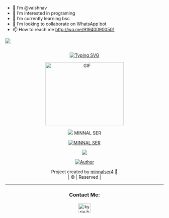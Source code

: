 - 👋 I’m @vaishnav
- 👀 I’m interested in programing
- 🌱 I’m currently learning bsc 
- 💞️ I’m looking to collaborate on WhatsApp bot
- 📫 How to reach me http://wa.me/919400900501

<a><img src='https://i.imgur.com/LyHic3i.gif'/></a>
## <!-- Typing SVG -->
<p align="center">
    <a href="https://git.io/J0hKr">
        <img
        src="https://readme-typing-svg.herokuapp.com?size=30&width=800&lines=hello+guys+Welcome+To+minnal+ser+Repo."
            alt="Typing SVG"
        />
    </a>
</p>
<div align="center">
  <p align="center">
<img src="https://i.imgur.com/VYfZfUK.mp4" alt="GIF" width="250" height="200"/>
</p>
<a><img src='https://i.imgur.com/LyHic3i.gif'/></a>
MINNAL SER
 <p align="center">
<a href="#"><img title="MINNAL SER" src="https://i.imgur.com/cdEC5PS.jpeg"></a>
</p>
<a><img src='https://i.imgur.com/LyHic3i.gif'/></a>
  <p align="center">
<a href="https://github.com/minnalser4"><img title="Author" src="https://img.shields.io/badge/Author-minnal-ser/pikachu?color=blue&style=for-the-badge&logo=whatsapp"></a>
</p>
</div>
<p align="center">
Project created by <a href="https://github.com/minnalser4">minnalser4</a> 🍁
    <br>
       | © |
        Reserved |
    <br> 
</p>

----

<h3 align="center">Contact Me:</h3>
<p align="center">
<a href="https://instagram.com/minnal_44?utm_medium=copy_link" target="blank"><img align="center" src="https://cdn.jsdelivr.net/npm/simple-icons@3.0.1/icons/instagram.svg" alt="kyrie.baran" height="30" width="40" /></a>
</p>

